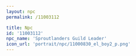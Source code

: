 ```yaml
---
layout: npc
permalink: /11003112

title: Npc
id: '11003112'
npc_name: 'Sproutlanders Guild Leader'
icon_url: 'portrait/npc/11000830_el_boy2_p.png'
---
```

